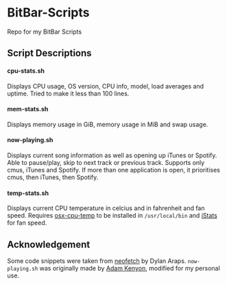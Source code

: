 # BitBar-Scripts
Repo for my BitBar Scripts

## Script Descriptions
#### cpu-stats.sh
Displays CPU usage, OS version, CPU info, model, load averages and uptime. Tried to make it less than 100 lines.

#### mem-stats.sh
Displays memory usage in GiB, memory usage in MiB and swap usage.

#### now-playing.sh
Displays current song information as well as opening up iTunes or Spotify. Able to pause/play, skip to next track or previous track. Supports only cmus, iTunes and Spotify. If more than one application is open, it prioritises cmus, then iTunes, then Spotify.

#### temp-stats.sh
Displays current CPU temperature in celcius and in fahrenheit and fan speed. Requires [osx-cpu-temp](https://github.com/lavoiesl/osx-cpu-temp) to be installed in `/usr/local/bin` and [iStats](https://github.com/Chris911/iStats) for fan speed.

## Acknowledgement
Some code snippets were taken from [neofetch](https://github.com/dylanaraps/neofetch) by Dylan Araps. `now-playing.sh` was originally made by [Adam Kenyon](https://github.com/adampk90), modified for my personal use.